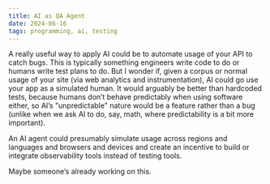 ```yaml
---
title: AI as QA Agent
date: 2024-06-16
tags: programming, ai, testing
---
```


A really useful way to apply AI could be to automate usage of your API to catch
bugs. This is typically something engineers write code to do or humans write
test plans to do. But I wonder if, given a corpus or normal usage of your site
(via web analytics and instrumentation), AI could go use your app as a simulated
human. It would arguably be better than hardcoded tests, because humans don’t
behave predictably when using software either, so AI’s "unpredictable" nature
would be a feature rather than a bug (unlike when we ask AI to do, say, math,
where predictability is a bit more important).

An AI agent could presumably simulate usage across regions and languages and
browsers and devices and create an incentive to build or integrate observability
tools instead of testing tools.

Maybe someone’s already working on this.
